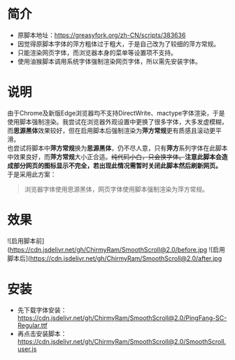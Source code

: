 # 简介
* 原脚本地址：https://greasyfork.org/zh-CN/scripts/383636
* 因觉得原脚本字体的萍方粗体过于粗大，于是自己改为了较细的萍方常规。<br/>
* 只能渲染网页字体，而浏览器本身的菜单等设置项不支持。<br/>
* 使用油猴脚本调用系统字体强制渲染网页字体，所以需先安装字体。<br/>
# 说明
由于Chrome及新版Edge浏览器均不支持DirectWrite、mactype字体渲染，于是使用脚本强制渲染。我尝试在浏览器外观设置中更换了很多字体，大多发虚模糊，而**思源黑体**效果较好，但在启用脚本后强制渲染为**萍方常规**更有质感且滚动更平滑。<br/>
也尝试将脚本中**萍方常规**换为**思源黑体**，仍不尽人意，只有**萍方**系列字体在此脚本中效果良好，而**萍方常规**大小正合适。~~纯代码小白，只会换字体。~~**注意此脚本会造成部分网页的图标显示不完全，若出现此情况需暂时关闭此脚本然后刷新网页。**<br/>
于是采用此方案：
> 浏览器字体使用思源黑体，网页字体使用脚本强制渲染为萍方常规。
# 效果
![启用脚本前](https://cdn.jsdelivr.net/gh/ChirmyRam/SmoothScroll@2.0/before.jpg
![启用脚本后](https://cdn.jsdelivr.net/gh/ChirmyRam/SmoothScroll@2.0/after.jpg
# 安装
* 先下载字体安装：https://cdn.jsdelivr.net/gh/ChirmyRam/SmoothScroll@2.0/PingFang-SC-Regular.ttf<br/>
* 再点击安装脚本：https://cdn.jsdelivr.net/gh/ChirmyRam/SmoothScroll@2.0/SmoothScroll.user.js
